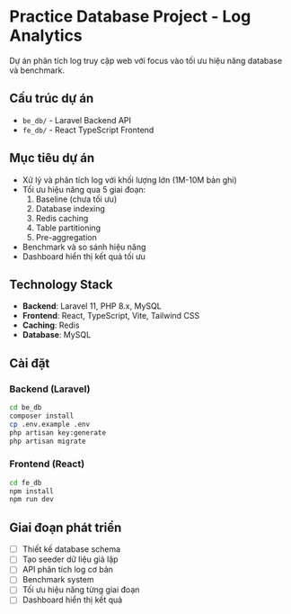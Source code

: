 # Practice Database Project - Log Analytics

Dự án phân tích log truy cập web với focus vào tối ưu hiệu năng database và benchmark.

## Cấu trúc dự án

- `be_db/` - Laravel Backend API
- `fe_db/` - React TypeScript Frontend

## Mục tiêu dự án

- Xử lý và phân tích log với khối lượng lớn (1M-10M bản ghi)
- Tối ưu hiệu năng qua 5 giai đoạn:
  1. Baseline (chưa tối ưu)
  2. Database indexing
  3. Redis caching
  4. Table partitioning
  5. Pre-aggregation
- Benchmark và so sánh hiệu năng
- Dashboard hiển thị kết quả tối ưu

## Technology Stack

- **Backend**: Laravel 11, PHP 8.x, MySQL
- **Frontend**: React, TypeScript, Vite, Tailwind CSS
- **Caching**: Redis
- **Database**: MySQL

## Cài đặt

### Backend (Laravel)
```bash
cd be_db
composer install
cp .env.example .env
php artisan key:generate
php artisan migrate
```

### Frontend (React)
```bash
cd fe_db
npm install
npm run dev
```

## Giai đoạn phát triển

- [ ] Thiết kế database schema
- [ ] Tạo seeder dữ liệu giả lập
- [ ] API phân tích log cơ bản
- [ ] Benchmark system
- [ ] Tối ưu hiệu năng từng giai đoạn
- [ ] Dashboard hiển thị kết quả
